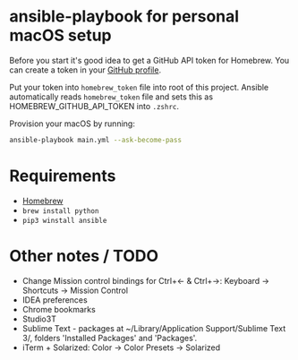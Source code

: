 # ansible-playbook for personal macOS setup

Before you start it's good idea to get a GitHub API token for Homebrew. You can create a token in your [GitHub profile](https://github.com/settings/tokens).

Put your token into `homebrew_token` file into root of this project. Ansible automatically reads `homebrew_token` file and sets this as HOMEBREW_GITHUB_API_TOKEN into `.zshrc`.

Provision your macOS by running:

```bash
ansible-playbook main.yml --ask-become-pass
```


# Requirements

* [Homebrew](https://brew.sh/)
* `brew install python`
* `pip3 winstall ansible`

# Other notes / TODO

* Change Mission control bindings for Ctrl+&larr; & Ctrl+&rarr;: Keyboard -> Shortcuts -> Mission Control
* IDEA preferences
* Chrome bookmarks
* Studio3T
* Sublime Text - packages at ~/Library/Application Support/Sublime Text 3/, folders 'Installed Packages' and 'Packages'.
* iTerm + Solarized: Color -> Color Presets -> Solarized
